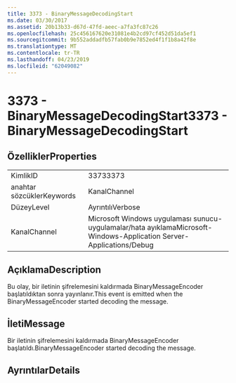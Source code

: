 ```yaml
---
title: 3373 - BinaryMessageDecodingStart
ms.date: 03/30/2017
ms.assetid: 20b13b33-d67d-47fd-aeec-a7fa3fc87c26
ms.openlocfilehash: 25c456167620e31081e4b2cd97cf452d51da5ef1
ms.sourcegitcommit: 9b552addadfb57fab0b9e7852ed4f1f1b8a42f8e
ms.translationtype: MT
ms.contentlocale: tr-TR
ms.lasthandoff: 04/23/2019
ms.locfileid: "62049082"
---
```

# <a name="3373---binarymessagedecodingstart"></a><span data-ttu-id="b7cb3-102">3373 - BinaryMessageDecodingStart</span><span class="sxs-lookup"><span data-stu-id="b7cb3-102">3373 - BinaryMessageDecodingStart</span></span>
## <a name="properties"></a><span data-ttu-id="b7cb3-103">Özellikler</span><span class="sxs-lookup"><span data-stu-id="b7cb3-103">Properties</span></span>  
  
|||  
|-|-|  
|<span data-ttu-id="b7cb3-104">Kimlik</span><span class="sxs-lookup"><span data-stu-id="b7cb3-104">ID</span></span>|<span data-ttu-id="b7cb3-105">3373</span><span class="sxs-lookup"><span data-stu-id="b7cb3-105">3373</span></span>|  
|<span data-ttu-id="b7cb3-106">anahtar sözcükler</span><span class="sxs-lookup"><span data-stu-id="b7cb3-106">Keywords</span></span>|<span data-ttu-id="b7cb3-107">Kanal</span><span class="sxs-lookup"><span data-stu-id="b7cb3-107">Channel</span></span>|  
|<span data-ttu-id="b7cb3-108">Düzey</span><span class="sxs-lookup"><span data-stu-id="b7cb3-108">Level</span></span>|<span data-ttu-id="b7cb3-109">Ayrıntılı</span><span class="sxs-lookup"><span data-stu-id="b7cb3-109">Verbose</span></span>|  
|<span data-ttu-id="b7cb3-110">Kanal</span><span class="sxs-lookup"><span data-stu-id="b7cb3-110">Channel</span></span>|<span data-ttu-id="b7cb3-111">Microsoft Windows uygulaması sunucu-uygulamalar/hata ayıklama</span><span class="sxs-lookup"><span data-stu-id="b7cb3-111">Microsoft-Windows-Application Server-Applications/Debug</span></span>|  
  
## <a name="description"></a><span data-ttu-id="b7cb3-112">Açıklama</span><span class="sxs-lookup"><span data-stu-id="b7cb3-112">Description</span></span>  
 <span data-ttu-id="b7cb3-113">Bu olay, bir iletinin şifrelemesini kaldırmada BinaryMessageEncoder başlatıldıktan sonra yayınlanır.</span><span class="sxs-lookup"><span data-stu-id="b7cb3-113">This event is emitted when the BinaryMessageEncoder started decoding the message.</span></span>  
  
## <a name="message"></a><span data-ttu-id="b7cb3-114">İleti</span><span class="sxs-lookup"><span data-stu-id="b7cb3-114">Message</span></span>  
 <span data-ttu-id="b7cb3-115">Bir iletinin şifrelemesini kaldırmada BinaryMessageEncoder başlatıldı.</span><span class="sxs-lookup"><span data-stu-id="b7cb3-115">BinaryMessageEncoder started decoding the message.</span></span>  
  
## <a name="details"></a><span data-ttu-id="b7cb3-116">Ayrıntılar</span><span class="sxs-lookup"><span data-stu-id="b7cb3-116">Details</span></span>
